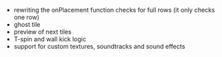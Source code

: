 - rewriting the onPlacement function checks for full rows (it only checks one row)
- ghost tile
- preview of next tiles
- T-spin and wall kick logic
- support for custom textures, soundtracks and sound effects